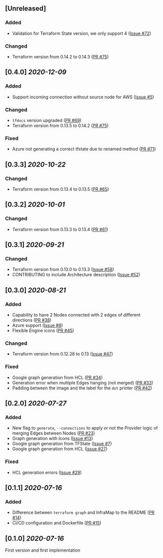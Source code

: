 ## [Unreleased]

### Added

- Validation for Terraform State version, we only support 4
  ([Issue #72](https://github.com/cycloidio/inframap/issues/72))

### Changed

- Terraform version from 0.14.2 to 0.14.3
  ([PR #75](https://github.com/cycloidio/inframap/pull/75))

## [0.4.0] _2020-12-09_

### Added

- Support incoming connection without source node for AWS
  ([Issue #5](https://github.com/cycloidio/inframap/issues/5))

### Changed

- `tfdocs` version upgraded
  ([PR #69](https://github.com/cycloidio/inframap/pull/69))
- Terraform version from 0.13.5 to 0.14.2
  ([PR #75](https://github.com/cycloidio/inframap/pull/75))

### Fixed

- Azure not generating a correct tfstate due to renamed method
  ([PR #71](https://github.com/cycloidio/inframap/pull/71))

## [0.3.3] _2020-10-22_

### Changed

- Terraform version from 0.13.4 to 0.13.5
  ([PR #65](https://github.com/cycloidio/inframap/pull/65))

## [0.3.2] _2020-10-01_

### Changed

- Terraform version from 0.13.3 to 0.13.4
  ([PR #61](https://github.com/cycloidio/inframap/pull/61))

## [0.3.1] _2020-09-21_

### Changed

- Terraform version from 0.13.0 to 0.13.3
  ([Issue #58](https://github.com/cycloidio/inframap/issues/58))
- CONTRIBUTING to include Architecture description
  ([Issue #52](https://github.com/cycloidio/inframap/issues/52))

## [0.3.0] _2020-08-21_

### Added

- Capability to have 2 Nodes connected with 2 edges of different directions
  ([PR #38](https://github.com/cycloidio/inframap/pull/38))
- Azure support
  ([Issue #8](https://github.com/cycloidio/inframap/issues/8))
- Flexible Engine icons
  ([PR #45](https://github.com/cycloidio/inframap/pull/45))

### Changed

- Terraform version from 0.12.28 to 0.13
  ([Issue #47](https://github.com/cycloidio/inframap/issues/47))

### Fixed

- Google graph generation from HCL
  ([PR #34](https://github.com/cycloidio/inframap/pull/34))
- Generation error when multiple Edges hanging (not merged)
  ([PR #33](https://github.com/cycloidio/inframap/pull/33))
- Padding between the image and the label for the `dot` printer
  ([PR #42](https://github.com/cycloidio/inframap/pull/42))

## [0.2.0] _2020-07-27_

### Added

- New flag to `generate`, `--connections` to apply or not the Provider logic of merging Edges between Nodes
  ([PR #23](https://github.com/cycloidio/inframap/pull/23))
- Graph generation with Icons
  ([Issue #13](https://github.com/cycloidio/inframap/issues/13))
- Google graph generation from TFState
  ([Issue #7](https://github.com/cycloidio/inframap/issues/7))
- Google graph generation from HCL
  ([Issue #27](https://github.com/cycloidio/inframap/issues/27))

### Fixed

- HCL generation errors
  ([Issue #29](https://github.com/cycloidio/inframap/issues/29))

## [0.1.1] _2020-07-16_

### Added

- Difference between `terraform graph` and InfraMap to the README
  ([PR #14](https://github.com/cycloidio/inframap/pull/14))
- CI/CD configuration and Dockerfile
  ([PR #15](https://github.com/cycloidio/inframap/pull/15))

## [0.1.0] _2020-07-16_

First version and first implementation
